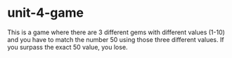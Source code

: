 # unit-4-game

  This is a game where there are 3 different gems with different values (1-10) and you have to match the number 50 using those three different values. If you surpass the exact 50 value, you lose.
